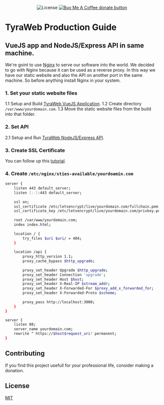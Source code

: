 <p align="center">
    <span class="badge-license">
        <img
        src="https://img.shields.io/github/license/Andrsrz/tyra-web?style=for-the-badge"
        alt="License" />
    </span>
    <span class="badge-buymeacoffee">
        <a href="https://www.buymeacoffee.com/andrsrz"
        title="Donate using Buy Me A Coffee">
        <img
        src="https://img.shields.io/static/v1?label=Buy%20Me%20a%20Beer&message=donate&color=FF813F&style=for-the-badge&logo=buy-me-a-coffee"
        alt="Buy Me A Coffee donate button" />
        </a>
    </span>
</p>

# TyraWeb Production Guide

## VueJS app and NodeJS/Express API in same machine.

We're goint to use [Nginx](https://www.nginx.com/) to serve our software into
the world.
We decided to go with Nginx because it can be used as a reverse proxy. In this
way we have our static website and also the API on another port in the same
machine. So before anything install Nginx in your system.

### 1. Set your static website files
1.1 Setup and Build [TyraWeb VueJS Application](https://github.com/tyra-web/tyra-web).
1.2 Create directory ```/var/www/yourdomain.com```.
1.3 Move the static website files from the build into that folder.

### 2. Set API
2.1 Setup and Run [TyraWeb NodeJS/Express API](https://github.com/tyra-web/tyra-web-api).

### 3. Create SSL Certificate
You can follow up this [tutorial](https://www.digitalocean.com/community/tutorials/how-to-secure-nginx-with-let-s-encrypt-on-ubuntu-20-04).

### 4. Create ```/etc/nginx/sties-available/yourdoamin.com```
``` sh
server {
    listen 443 default_server;
    listen [::]:443 default_server;
    
    ssl on;
    ssl_certificate /etc/letsencrypt/live/yourdomain.com/fullchain.pem;
    ssl_certificate_key /etc/letsencrypt/live/yourdomain.com/privkey.pem;
    
    root /var/www/yourdomain.com;
    index index.html;
    
    location / {
        try_files $uri $uri/ = 404;
    }
    
    location /api {
        proxy_http_version 1.1;
        proxy_cache_bypass $http_upgrade;
        
        proxy_set_header Upgrade $http_upgrade;
        proxy_set_header Connection 'upgrade';
        proxy_set_header Host $host;
        proxy_set_header X-Real-IP $stream_addr;
        proxy_set_header X-Forwarded-For $proxy_add_x_forwarded_for;
        proxy_set_header X-Forwarded-Proto $scheme;
        
        proxy_pass http://localhost:3000;
    }
}

server {
    listen 80;
    server_name yourdomain.com;
    rewrite ^ https://$host$request_uri? permanent;
}
```

## Contributing
If you find this project usefull for your professional life, consider
making a donation.

## License
[MIT](https://mit-license.org/)
